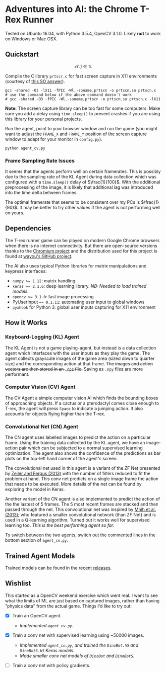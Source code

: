 # Adventures into AI: the Chrome T-Rex Runner

Tested on Ubuntu 16.04, with Python 3.5.4, OpenCV 3.1.0. Likely **not** to work
on Windows or Mac OSX.

## Quickstart

$$ \kappa i \because j \in \mathbb{X} $$

Compile the C library `prtscr.c` for fast screen capture in X11 environments
(courtesy of [this SO answer](https://stackoverflow.com/a/16141058])).

    gcc -shared -O3 -lX11 -fPIC -Wl,-soname,prtscn -o prtscn.so prtscn.c
    # use the command below if the above command doesn't work
    # gcc -shared -O3 -fPIC -Wl,-soname,prtscn -o prtscn.so prtscn.c -lX11

**Note:** The screen capture library can be too fast for some computers. Make
sure you add a delay using `time.sleep()` to prevent crashes if you are using
this library for your personal projects.

Run the agent, point to your browser window and run the game (you might want to
adjust the `FRAME_X` and `FRAME_Y` position of the screen capture window to
adapt for your monitor in `config.py`).

    python agent_cv.py

### Frame Sampling Rate Issues

It seems that the agents perform well on certain framerates. This is possibly
due to the sampling rate of the KL Agent during data collection which was\
configured with a `time.sleep()` delay of $\frac{1}{100}$. With the additional
preprocessing of the image, it is likely that additional lag was introduced
into the time delta between frames.

The optimal framerate that seems to be consistent over my PCs is
$\frac{1}{90}$. It may be better to try other values if the agent is not
performing well on yours.

## Dependencies

The T-rex runner game can be played on modern Google Chrome browsers when there
is no internet connectivity. But there are open-source versions thanks to the
[Chromium project](https://www.chromium.org/) and the distribution used for
this project is found at [wayou's GitHub project](https://github.com/wayou/t-rex-runner/).

The AI also uses typical Python libraries for matrix manipulations and keypress
interfaces:

- `numpy >= 1.12`: matrix handling
- `keras == 2.1.6`: deep learning library. *NB: Needed to load trained models.*
- `opencv >= 3.1.0`: fast image processing
- PyUserInput `== 0.1.11`: automating user input to global windows
- `pyxhook` for Python 3: global user inputs capturing for X11 environment

## How it Works

### Keyboard-Logging (KL) Agent

The KL Agent is not a game playing-agent, but instead is a data collection
agent which interfaces with the user inputs as they play the game. The agent
collects grayscale images of the game area (sized down to quarter size) and the
corresponding action at that frame. ~~The images and action vectors are then
stored in an `.npz` file.~~ Saving as `.npy` files are more performant.

### Computer Vision (CV) Agent

The CV Agent a simple computer vision AI which finds the bounding boxes of
approaching objects. If a cactus or a pterodactyl comes close enough to T-rex,
the agent will press `Space` to indicate a jumping action. It also accounts for
objects flying higher than the T-rex.

### Convolutional Net (CN) Agent

The CN agent uses labelled images to predict the action on a particular frame.
Using the training data collected by the KL agent, we have an image-action pair
which can be subjected to a normal supervised learning optimization. The agent
also shows the confidence of the predictions as bar plots on the top-left hand
corner of the agent's screen.

The convolutional net used in this agent is a variant of the ZF Net presented
by [Zeiler and Fergus (2013)](https://arxiv.org/abs/1311.2901) with the number
of filters reduced to fit the problem at hand. This conv net predicts on a
single image frame the action that needs to be executed. More details of the
net can be found by exploring the model in Keras.

Another variant of the CN agent is also implemented to predict the action of
the the lastest of 5 frames. The 5 most recent frames are stacked and then
passed through the net. This convolutional net was inspired by
[Mnih et al. (2013)](https://arxiv.org/abs/1312.5602); who featured a smaller
convolutional network (than ZF Net) and is used in a Q-learning algorithm.
Turned out it works well for supervised learning too. *This is the best
performing agent so far.*

To switch between the two agents, switch out the commented lines in the bottom
section of `agent_cn.py`.

## Trained Agent Models

Trained models can be found in the recent [releases](https://github.com/syaffers/t-rex-runner-ai/releases).

## Wishlist

This started as a OpenCV weekend exercise which went real. I want to see what
the limits of ML are just based on captured images, rather than having
"physics data" from the actual game. Things I'd like to try out:

- [x] Train an OpenCV agent.
  - *Implemented `agent_cv.py`.*

- [x] Train a conv net with supervised learning using ~50000 images.
  - *Implemented `agent_cn.py`, and trained the `DinoBot.h5` and `DinoBotS.h5`
  Keras models.*
  - *Made smaller conv net models of `DinoBot` and `DinoBotS`.*

- [ ] Train a conv net with policy gradients.
